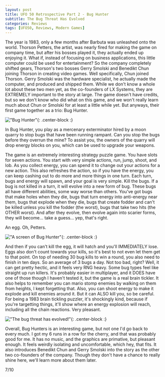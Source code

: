 ```yaml
---
layout: post
title: UFO 50 Retrospective Part 2 - Bug Hunter
subtitle: The Bug Threat Has Evolved
categories: Reviews
tags: [UFO50, Reviews, Modern Games]
---
```


The year is 1983, only a few months after Barbuta was unleashed onto the world. Thorson Petters, the artist, was nearly fired for making the game on company time, but after his bosses played it, they actually ended up enjoying it. What if, instead of focusing on business applications, this little computer could be used for entertainment? So the company completely shifted gears, Thorson's two bosses Gerry Smolski and Benedikt Chun joining Thorson in creating video games. Well specifically, Chun joined Thorson. Gerry Smolski was the hardware specialist, he actually made the computer, and produced and shipped them. While we don't know a whole lot about these two men yet, as the co-founders of LX Systems, they are EXTREMELY important to the story at large. The game doesn't have credits, but so we don't know who did what on this game, and we won't really learn much about Chun or Smolski for at least a little while yet. But anyways, their first game together as a trio: Bug Hunter.

!["Bug Hunter"](https://imgur.com/6FJ8GMl.png){: .center-block :}

In Bug Hunter, you play as a mercenary exterminator hired by a moon quarry to stop bugs that have been running rampant. Can you stop the bugs before they overrun the mine? To assist you, the owners of the quarry will drop energy blocks on you, which can be used to upgrade your weapons.

The game is an extremely interesting strategy puzzle game. You have slots for seven actions. You start with very simple actions, run, jump, shoot, and lob. As you collect energy, you can spend it to change out your actions for a new action. This also refreshes the action, so if you have the energy, you can keep cashing out to do more and more things in one turn. Each turn, bugs and energy will spawn, and your goal is very simple. Kill the bugs. If a bug is not killed in a turn, it will evolve into a new form of bug. These bugs all have different abilities, some way worse than others. You've got bugs that make holes when they die, bugs that turn energy into anti-energy near them, bugs that explode when they die, bugs that create fodder and can't be killed unless you kill the fodder (the worst), bugs that take two hits (the OTHER worst). And after they evolve, then evolve again into scarier forms, they will become... take a guess... yep, that's right.

An egg. Oh, Petters.


!["A screen of Bug Hunter"](https://imgur.com/4a8p0OE.png){: .center-block :}

And then if you can't kill the egg, it will hatch and you'll IMMEDIATELY lose. Eggs also don't count towards your kills, so it's best to not even let them get to that point. On top of needing 30 bug kills to win a round, you also need to finish in ten days. So an average of 3 bugs a day. Not too bad, right? Well, it can get pretty hectic, and it feels very RNG heavy. Some bug types feel like straight up run killers. It's probably easier in multiplayer, and it DOES have one of those though I haven't tested it, but the game is a real brain tickler. It also helps to remember you can mario stomp enemies by walking on them from heights, I kept forgetting that. Also, you can shoot energy to make it explode and kill enemies around it. But it can ALSO kill you, so be careful. For being a 1983 brain tickling puzzler, it's shockingly kind, because if you're targetting things, it'll show where an energy explosion will reach, including all the chain reactions. Very pleasant.


!["The bug threat has evolved!"](https://imgur.com/A9TgS0z.png){: .center-block :}

Overall, Bug Hunters is an interesting game, but not one I'd go back to every much. I got my 6 runs in a row for the cherry, and that was probably good for me. It has no music, and the graphics are primative, but pleasant enough. It feels weirdly isolating and uncomfortable, which hey, that fits. It also introduces Benedikt Chun and Gerry Smolski into the story as the other two co-founders of the company. Though they don't have a chance to really shine here, we'll learn more about them later.

7/10